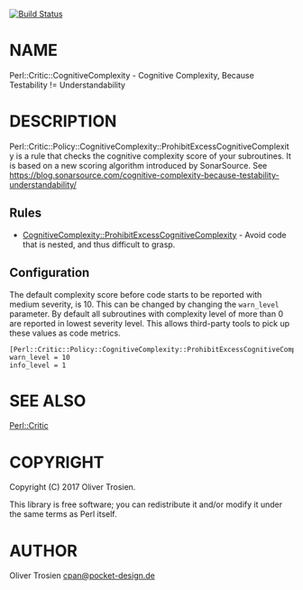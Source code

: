 [![Build Status](https://travis-ci.org/otrosien/Perl-Critic-CognitiveComplexity.svg?branch=master)](https://travis-ci.org/otrosien/Perl-Critic-CognitiveComplexity)
# NAME

Perl::Critic::CognitiveComplexity - Cognitive Complexity, Because Testability != Understandability

# DESCRIPTION

Perl::Critic::Policy::CognitiveComplexity::ProhibitExcessCognitiveComplexity is a rule that checks the
cognitive complexity score of your subroutines. It is based on a new scoring algorithm introduced by
SonarSource. See https://blog.sonarsource.com/cognitive-complexity-because-testability-understandability/

## Rules

- [CognitiveComplexity::ProhibitExcessCognitiveComplexity](https://metacpan.org/pod/Perl::Critic::Policy::CognitiveComplexity::ProhibitExcessCognitiveComplexity) - Avoid code that is nested, and thus difficult to grasp.

## Configuration

The default complexity score before code starts to be reported with medium severity, is 10. This can be changed by changing the `warn_level` parameter.
By default all subroutines with complexity level of more than 0 are reported in lowest severity level. This allows third-party tools to pick up these 
values as code metrics.

    [Perl::Critic::Policy::CognitiveComplexity::ProhibitExcessCognitiveComplexity]
    warn_level = 10
    info_level = 1

# SEE ALSO

[Perl::Critic](https://metacpan.org/pod/Perl::Critic)

# COPYRIGHT

Copyright (C) 2017 Oliver Trosien.

This library is free software; you can redistribute it and/or modify
it under the same terms as Perl itself.

# AUTHOR

Oliver Trosien <cpan@pocket-design.de>
